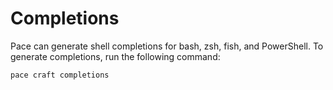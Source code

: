 # Completions

Pace can generate shell completions for bash, zsh, fish, and PowerShell. To
generate completions, run the following command:

```console
pace craft completions
```
